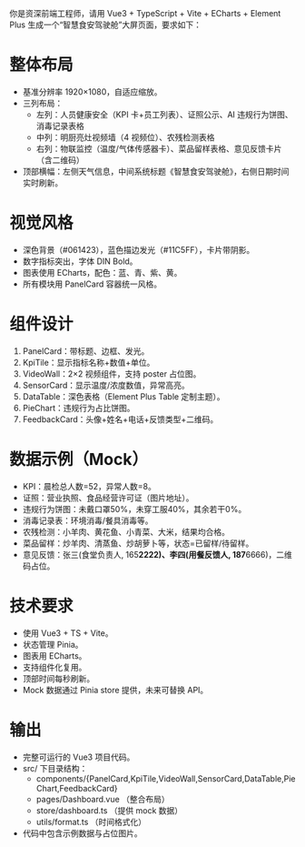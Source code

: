你是资深前端工程师，请用 Vue3 + TypeScript + Vite + ECharts + Element Plus 生成一个“智慧食安驾驶舱”大屏页面，要求如下：

# 整体布局
- 基准分辨率 1920×1080，自适应缩放。
- 三列布局：
  - 左列：人员健康安全（KPI 卡+员工列表）、证照公示、AI 违规行为饼图、消毒记录表格
  - 中列：明厨亮灶视频墙（4 视频位）、农残检测表格
  - 右列：物联监控（温度/气体传感器卡）、菜品留样表格、意见反馈卡片（含二维码）
- 顶部横幅：左侧天气信息，中间系统标题《智慧食安驾驶舱》，右侧日期时间实时刷新。

# 视觉风格
- 深色背景（#061423），蓝色描边发光（#11C5FF），卡片带阴影。
- 数字指标突出，字体 DIN Bold。
- 图表使用 ECharts，配色：蓝、青、紫、黄。
- 所有模块用 PanelCard 容器统一风格。

# 组件设计
1. PanelCard：带标题、边框、发光。
2. KpiTile：显示指标名称+数值+单位。
3. VideoWall：2×2 视频组件，支持 poster 占位图。
4. SensorCard：显示温度/浓度数值，异常高亮。
5. DataTable：深色表格（Element Plus Table 定制主题）。
6. PieChart：违规行为占比饼图。
7. FeedbackCard：头像+姓名+电话+反馈类型+二维码。

# 数据示例（Mock）
- KPI：晨检总人数=52，异常人数=8。
- 证照：营业执照、食品经营许可证（图片地址）。
- 违规行为饼图：未戴口罩50%，未穿工服40%，其余若干0%。
- 消毒记录表：环境消毒/餐具消毒等。
- 农残检测：小羊肉、黄花鱼、小青菜、大米，结果均合格。
- 菜品留样：炒羊肉、清蒸鱼、炒胡萝卜等，状态=已留样/待留样。
- 意见反馈：张三(食堂负责人, 165****2222)、李四(用餐反馈人, 187****6666)，二维码占位。

# 技术要求
- 使用 Vue3 + TS + Vite。
- 状态管理 Pinia。
- 图表用 ECharts。
- 支持组件化复用。
- 顶部时间每秒刷新。
- Mock 数据通过 Pinia store 提供，未来可替换 API。

# 输出
- 完整可运行的 Vue3 项目代码。
- src/ 下目录结构：
  - components/{PanelCard,KpiTile,VideoWall,SensorCard,DataTable,PieChart,FeedbackCard}
  - pages/Dashboard.vue （整合布局）
  - store/dashboard.ts （提供 mock 数据）
  - utils/format.ts （时间格式化）
- 代码中包含示例数据与占位图片。
